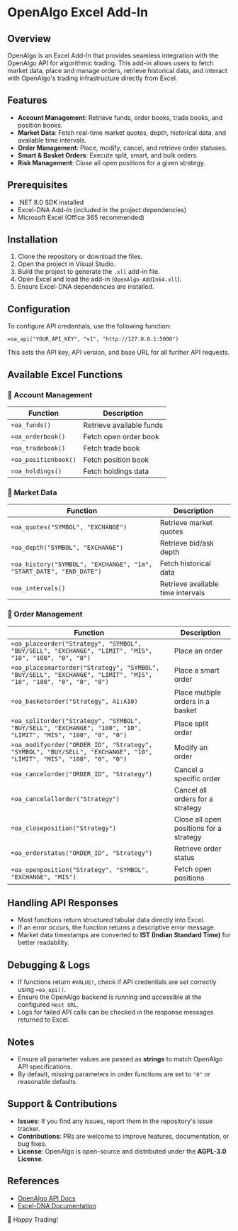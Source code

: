 # OpenAlgo Excel Add-In

## Overview
OpenAlgo is an Excel Add-In that provides seamless integration with the OpenAlgo API for algorithmic trading. This add-in allows users to fetch market data, place and manage orders, retrieve historical data, and interact with OpenAlgo's trading infrastructure directly from Excel.

## Features
- **Account Management**: Retrieve funds, order books, trade books, and position books.
- **Market Data**: Fetch real-time market quotes, depth, historical data, and available time intervals.
- **Order Management**: Place, modify, cancel, and retrieve order statuses.
- **Smart & Basket Orders**: Execute split, smart, and bulk orders.
- **Risk Management**: Close all open positions for a given strategy.

## Prerequisites
- .NET 8.0 SDK installed
- Excel-DNA Add-In (included in the project dependencies)
- Microsoft Excel (Office 365 recommended)

## Installation
1. Clone the repository or download the files.
2. Open the project in Visual Studio.
3. Build the project to generate the `.xll` add-in file.
4. Open Excel and load the add-in (`OpenAlgo-AddIn64.xll`).
5. Ensure Excel-DNA dependencies are installed.

## Configuration
To configure API credentials, use the following function:
```excel
=oa_api("YOUR_API_KEY", "v1", "http://127.0.0.1:5000")
```
This sets the API key, API version, and base URL for all further API requests.

## Available Excel Functions

### 📌 Account Management
| Function | Description |
|----------|-------------|
| `=oa_funds()` | Retrieve available funds |
| `=oa_orderbook()` | Fetch open order book |
| `=oa_tradebook()` | Fetch trade book |
| `=oa_positionbook()` | Fetch position book |
| `=oa_holdings()` | Fetch holdings data |

### 📌 Market Data
| Function | Description |
|----------|-------------|
| `=oa_quotes("SYMBOL", "EXCHANGE")` | Retrieve market quotes |
| `=oa_depth("SYMBOL", "EXCHANGE")` | Retrieve bid/ask depth |
| `=oa_history("SYMBOL", "EXCHANGE", "1m", "START_DATE", "END_DATE")` | Fetch historical data |
| `=oa_intervals()` | Retrieve available time intervals |

### 📌 Order Management
| Function | Description |
|----------|-------------|
| `=oa_placeorder("Strategy", "SYMBOL", "BUY/SELL", "EXCHANGE", "LIMIT", "MIS", "10", "100", "0", "0")` | Place an order |
| `=oa_placesmartorder("Strategy", "SYMBOL", "BUY/SELL", "EXCHANGE", "LIMIT", "MIS", "10", "100", "0", "0", "0")` | Place a smart order |
| `=oa_basketorder("Strategy", A1:A10)` | Place multiple orders in a basket |
| `=oa_splitorder("Strategy", "SYMBOL", "BUY/SELL", "EXCHANGE", "100", "10", "LIMIT", "MIS", "100", "0", "0")` | Place split order |
| `=oa_modifyorder("ORDER_ID", "Strategy", "SYMBOL", "BUY/SELL", "EXCHANGE", "10", "LIMIT", "MIS", "100", "0", "0")` | Modify an order |
| `=oa_cancelorder("ORDER_ID", "Strategy")` | Cancel a specific order |
| `=oa_cancelallorder("Strategy")` | Cancel all orders for a strategy |
| `=oa_closeposition("Strategy")` | Close all open positions for a strategy |
| `=oa_orderstatus("ORDER_ID", "Strategy")` | Retrieve order status |
| `=oa_openposition("Strategy", "SYMBOL", "EXCHANGE", "MIS")` | Fetch open positions |

## Handling API Responses
- Most functions return structured tabular data directly into Excel.
- If an error occurs, the function returns a descriptive error message.
- Market data timestamps are converted to **IST (Indian Standard Time)** for better readability.

## Debugging & Logs
- If functions return `#VALUE!`, check if API credentials are set correctly using `=oa_api()`.
- Ensure the OpenAlgo backend is running and accessible at the configured `Host URL`.
- Logs for failed API calls can be checked in the response messages returned to Excel.

## Notes
- Ensure all parameter values are passed as **strings** to match OpenAlgo API specifications.
- By default, missing parameters in order functions are set to `"0"` or reasonable defaults.

## Support & Contributions
- **Issues**: If you find any issues, report them in the repository's issue tracker.
- **Contributions**: PRs are welcome to improve features, documentation, or bug fixes.
- **License**: OpenAlgo is open-source and distributed under the **AGPL-3.0 License**.

## References
- [OpenAlgo API Docs](https://docs.openalgo.in/api-documentation/v1/)
- [Excel-DNA Documentation](https://excel-dna.net/)

🚀 Happy Trading!


